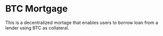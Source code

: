 # BTC Mortgage

This is a decentralized mortage that enables users to borrow loan from a lender using BTC as collateral.